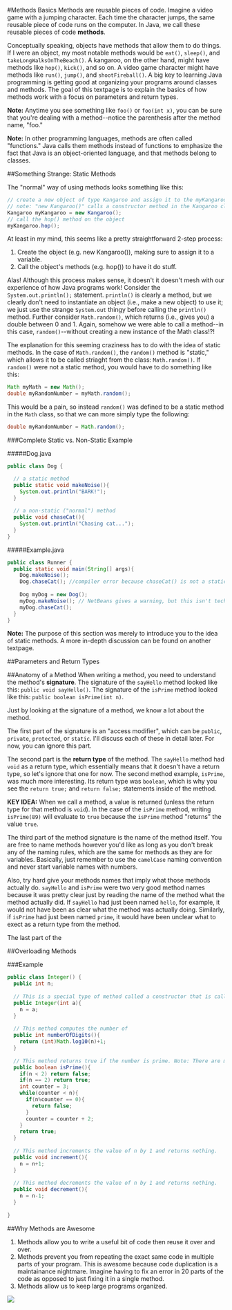 #Methods Basics
Methods are reusable pieces of code. Imagine a video game with a jumping character. Each time the character jumps, the same reusable piece of code runs on the computer. In Java, we call these reusable pieces of code **methods**.

Conceptually speaking, objects have methods that allow them to do things. If I were an object, my most notable methods would be `eat()`, `sleep()`, and `takeLongWalksOnTheBeach()`. A kangaroo, on the other hand, might have methods like `hop()`, `kick()`, and so on. A video game character might have methods like `run()`, `jump()`, and `shootFireball()`. A big key to learning Java programming is getting good at organizing your programs around classes and methods. The goal of this textpage is to explain the basics of how methods work with a focus on parameters and return types.

**Note:** Anytime you see something like `foo()` or `foo(int x)`, you can be sure that you're dealing with a method--notice the parenthesis after the method name, "foo."

**Note:** In other programming languages, methods are often called "functions." Java calls them methods instead of functions to emphasize the fact that Java is an object-oriented language, and that methods belong to classes.

##Something Strange: Static Methods

The "normal" way of using methods looks something like this:

```java
// create a new object of type Kangaroo and assign it to the myKangaroo variable
// note: "new Kangaroo()" calls a constructor method in the Kangaroo class
Kangaroo myKangaroo = new Kangaroo();
// call the hop() method on the object
myKangaroo.hop();
```

At least in my mind, this seems like a pretty straightforward 2-step process:

1. Create the object (e.g. new Kangaroo()), making sure to assign it to a variable.
2. Call the object's methods (e.g. hop()) to have it do stuff.

Alas! Although this process makes sense, it doesn't it doesn't mesh with our experience of how Java programs work! Consider the `System.out.println();` statement. `println()` is clearly a method, but we clearly don't need to instantiate an object (i.e., make a new object) to use it; we just use the strange `System.out` thingy before calling the `println()` method. Further consider `Math.random()`, which returns (i.e., gives you) a double between 0 and 1. Again, somehow we were able to call a method--in this case, `random()`--without creating a new instance of the Math class!?!

The explanation for this seeming craziness has to do with the idea of static methods. In the case of `Math.random()`, the `random()` method is "static," which allows it to be called striaght from the class: `Math.random()`. If `random()` were not a static method, you would have to do something like this:

```java
Math myMath = new Math();
double myRandomNumber = myMath.random();
```

This would be a pain, so instead `random()` was defined to be a static method in the `Math` class, so that we can more simply type the following:

```java
double myRandomNumber = Math.random();
```

###Complete Static vs. Non-Static Example

#####Dog.java
```java
public class Dog {

  // a static method
  public static void makeNoise(){
    System.out.println("BARK!");
  }
  
  // a non-static ("normal") method
  public void chaseCat(){
    System.out.println("Chasing cat...");
  }
}
```
#####Example.java
```java
public class Runner {
  public static void main(String[] args){
    Dog.makeNoise();
    Dog.chaseCat(); //compiler error because chaseCat() is not a static method
    
    Dog myDog = new Dog();
    myDog.makeNoise(); // NetBeans gives a warning, but this isn't technically an error
    myDog.chaseCat();
  }
}
```

**Note:** The purpose of this section was merely to introduce you to the idea of static methods. A more in-depth discussion can be found on another textpage.

##Parameters and Return Types

##Anatomy of a Method
When writing a method, you need to understand the method's **signature**. The signature of the `sayHello` method looked like this: `public void sayHello()`. The signature of the `isPrime` method looked like this: `public boolean isPrime(int n)`.

Just by looking at the signature of a method, we know a lot about the method.

The first part of the signature is an "access modifier", which can be `public`, `private`, `protected`, or `static`. I'll discuss each of these in detail later. For now, you can ignore this part.

The second part is the **return type** of the method. The `sayHello` method had `void` as a return type, which essentially means that it doesn't have a return type, so let's ignore that one for now. The second method example, `isPrime`, was much more interesting. Its return type was `boolean`, which is why you see the `return true;` and `return false;` statements inside of the method.

**KEY IDEA:** When we call a method, a value is returned (unless the return type for that method is `void`). In the case of the `isPrime` method, writing `isPrime(89)` will evaluate to `true` because the `isPrime` method "returns" the value `true`.

The third part of the method signature is the name of the method itself. You are free to name methods however you'd like as long as you don't break any of the naming rules, which are the same for methods as they are for variables. Basically, just remember to use the `camelCase` naming convention and never start variable names with numbers.

Also, try hard give your methods names that imply what those methods actually do. `sayHello` and `isPrime` were two very good method names because it was pretty clear just by reading the name of the method what the method actually did. If `sayHello` had just been named `hello`, for example, it would not have been as clear what the method was actually doing. Similarly, if `isPrime` had just been named `prime`, it would have been unclear what to exect as a return type from the method.

The last part of the 

##Overloading Methods

###Example
```java
public class Integer() {
  public int n;
  
  // This is a special type of method called a constructor that is called when a new Integer object is created
  public Integer(int a){
    n = a;
  }
  
  // This method computes the number of 
  public int numberOfDigits(){
    return (int)Math.log10(n)+1;
  }
  
  // This method returns true if the number is prime. Note: There are much more efficient ways of writing this.
  public boolean isPrime(){
    if(n < 2) return false;
    if(n == 2) return true;
    int counter = 3;
    while(counter < n){
      if(n%counter == 0){
        return false;
      }
      counter = counter + 2;
    }
    return true;
  }
  
  // This method increments the value of n by 1 and returns nothing.
  public void increment(){
    n = n+1;
  }
  
  // This method decrements the value of n by 1 and returns nothing.
  public void decrement(){
    n = n-1;
  }
  
}
```

##Why Methods are Awesome
1. Methods allow you to write a useful bit of code then reuse it over and over.
2. Methods prevent you from repeating the exact same code in multiple parts of your program. This is awesome because code duplication is a maintainance nightmare. Imagine having to fix an error in 20 parts of the code as opposed to just fixing it in a single method. 
3. Methods allow us to keep large programs organized.


![](http://christensenacademy.org/img/signature.png)
